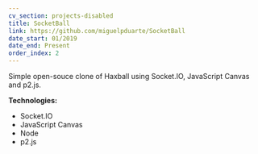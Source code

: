 ```yaml
---
cv_section: projects-disabled
title: SocketBall
link: https://github.com/miguelpduarte/SocketBall
date_start: 01/2019
date_end: Present
order_index: 2
---
```


Simple open-souce clone of Haxball using Socket.IO, JavaScript Canvas and p2.js.

**Technologies:**

- Socket.IO
- JavaScript Canvas
- Node
- p2.js
